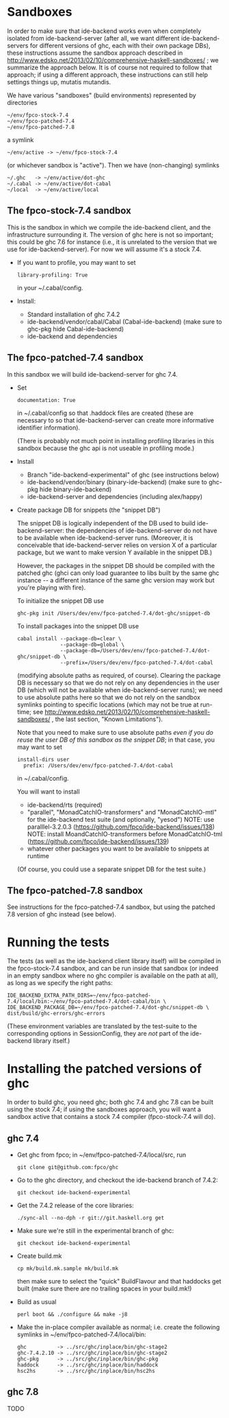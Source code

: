 Sandboxes
=========

In order to make sure that ide-backend works even when completely isolated from
ide-backend-server (after all, we want different ide-backend-servers for
different versions of ghc, each with their own package DBs), these instructions
assume the sandbox approach described in
http://www.edsko.net/2013/02/10/comprehensive-haskell-sandboxes/ ; we summarize
the approach below.  It is of course not required to follow that approach; if
using a different approach, these instructions can still help settings things
up, mutatis mutandis.

We have various "sandboxes" (build environments) represented by directories 

    ~/env/fpco-stock-7.4
    ~/env/fpco-patched-7.4
    ~/env/fpco-patched-7.8

a symlink
    
    ~/env/active -> ~/env/fpco-stock-7.4

(or whichever sandbox is "active"). Then we have (non-changing) symlinks

    ~/.ghc   -> ~/env/active/dot-ghc
    ~/.cabal -> ~/env/active/dot-cabal
    ~/local  -> ~/env/active/local

The fpco-stock-7.4 sandbox
--------------------------

This is the sandbox in which we compile the ide-backend client, and the
infrastructure surrounding it. The version of ghc here is not so important;
this could be ghc 7.6 for instance (i.e., it is unrelated to the version that
we use for ide-backend-server). For now we will assume it's a stock 7.4.

* If you want to profile, you may want to set 

      library-profiling: True

  in your ~/.cabal/config.    

* Install:

  - Standard installation of ghc 7.4.2
  - ide-backend/vendor/cabal/Cabal (Cabal-ide-backend)
    (make sure to ghc-pkg hide Cabal-ide-backend)
  - ide-backend and dependencies

The fpco-patched-7.4 sandbox
----------------------------

In this sandbox we will build ide-backend-server for ghc 7.4.

* Set
  
      documentation: True 

  in ~/.cabal/config so that .haddock files are created (these are necessary to
  so that ide-backend-server can create more informative identifier
  information).

  (There is probably not much point in installing profiling libraries in this
  sandbox because the ghc api is not useable in profiling mode.)

* Install

  - Branch "ide-backend-experimental" of ghc (see instructions below)
  - ide-backend/vendor/binary (binary-ide-backend)
    (make sure to ghc-pkg hide binary-ide-backend)
  - ide-backend-server and dependencies (including alex/happy)

* Create package DB for snippets (the "snippet DB")

  The snippet DB is logically independent of the DB used to build
  ide-backend-server: the dependencies of ide-backend-server do not have to be
  available when ide-backend-server runs. (Moreover, it is conceivable that
  ide-backend-server relies on version X of a particular package, but we want
  to make version Y available in the snippet DB.)

  However, the packages in the snippet DB should be compiled with the patched
  ghc (ghci can only load guarantee to libs built by the same ghc instance -- a
  different instance of the same ghc version may work but you're playing with
  fire).

  To initialize the snippet DB use 

      ghc-pkg init /Users/dev/env/fpco-patched-7.4/dot-ghc/snippet-db

  To install packages into the snippet DB use

      cabal install --package-db=clear \
                    --package-db=global \
                    --package-db=/Users/dev/env/fpco-patched-7.4/dot-ghc/snippet-db \
                    --prefix=/Users/dev/env/fpco-patched-7.4/dot-cabal

  (modifying absolute paths as required, of course).  Clearing the package DB
  is necessary so that we do not rely on any dependencies in the user DB (which
  will not be available when ide-backend-server runs); we need to use absolute
  paths here so that we do not rely on the sandbox symlinks pointing to
  specific locations (which may not be true at run-time; see
  http://www.edsko.net/2013/02/10/comprehensive-haskell-sandboxes/ , the last
  section, "Known Limitations"). 
  
  Note that you need to make sure to use absolute paths *even if you do reuse
  the user DB of this sandbox as the snippet DB*; in that case, you may want to
  set

      install-dirs user
        prefix: /Users/dev/env/fpco-patched-7.4/dot-cabal

  in ~/.cabal/config.

  You will want to install

  - ide-backend/rts (required)
  - "parallel", "MonadCatchIO-transformers" and "MonadCatchIO-mtl" for the
    ide-backend test suite (and optionally, "yesod") 
    NOTE: use paralllel-3.2.0.3 (https://github.com/fpco/ide-backend/issues/138)
    NOTE: install MoandCatchIO-transformers before MonadCatchIO-tml
    (https://github.com/fpco/ide-backend/issues/139)
  - whatever other packages you want to be available to snippets at runtime

  (Of course, you could use a separate snippet DB for the test suite.)

The fpco-patched-7.8 sandbox
----------------------------

See instructions for the fpco-patched-7.4 sandbox, but using the patched 7.8
version of ghc instead (see below).

Running the tests
=================

The tests (as well as the ide-backend client library itself) will be compiled
in the fpco-stock-7.4 sandbox, and can be run inside that sandbox (or indeed in
an empty sandbox where no ghc compiler is available on the path at all), as
long as we specify the right paths:

    IDE_BACKEND_EXTRA_PATH_DIRS=~/env/fpco-patched-7.4/local/bin:~/env/fpco-patched-7.4/dot-cabal/bin \
    IDE_BACKEND_PACKAGE_DB=~/env/fpco-patched-7.4/dot-ghc/snippet-db \
    dist/build/ghc-errors/ghc-errors 

(These environment variables are translated by the test-suite to the
corresponding options in SessionConfig, they are *not* part of the ide-backend
library itself.)

Installing the patched versions of ghc
======================================

In order to build ghc, you need ghc; both ghc 7.4 and ghc 7.8 can be built
using the stock 7.4; if using the sandboxes approach, you will want a sandbox
active that contains a stock 7.4 compiler (fpco-stock-7.4 will do).

ghc 7.4
-------

* Get ghc from fpco; in ~/env/fpco-patched-7.4/local/src, run 

      git clone git@github.com:fpco/ghc

* Go to the ghc directory, and checkout the ide-backend branch of 7.4.2:

      git checkout ide-backend-experimental

* Get the 7.4.2 release of the core libraries: 

      ./sync-all --no-dph -r git://git.haskell.org get

* Make sure we're still in the experimental branch of ghc:
  
      git checkout ide-backend-experimental

* Create build.mk

      cp mk/build.mk.sample mk/build.mk

  then make sure to select the "quick" BuildFlavour and that haddocks get
  built (make sure there are no trailing spaces in your build.mk!)

* Build as usual

      perl boot && ./configure && make -j8

* Make the in-place compiler available as normal; i.e. create the following
  symlinks in ~/env/fpco-patched-7.4/local/bin:

      ghc          -> ../src/ghc/inplace/bin/ghc-stage2
      ghc-7.4.2.10 -> ../src/ghc/inplace/bin/ghc-stage2
      ghc-pkg      -> ../src/ghc/inplace/bin/ghc-pkg
      haddock      -> ../src/ghc/inplace/bin/haddock
      hsc2hs       -> ../src/ghc/inplace/bin/hsc2hs

ghc 7.8
-------

TODO
